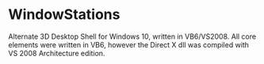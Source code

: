 # WindowStations
Alternate 3D Desktop Shell for Windows 10, written in VB6/VS2008.  All core elements were written in VB6, however the Direct X dll was compiled with VS 2008 Architecture edition. 
